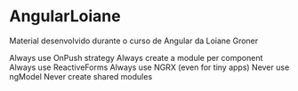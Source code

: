 # AngularLoiane
Material desenvolvido durante o curso de Angular da Loiane Groner

Always use OnPush strategy
Always create a module per component
Always use ReactiveForms
Always use NGRX (even for tiny apps)
Never use ngModel
Never create shared modules
